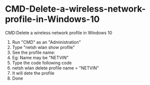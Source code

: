 # CMD-Delete-a-wireless-network-profile-in-Windows-10
CMD:Delete a wireless network profile in Windows 10


1. Run "CMD" as an "Administration"
2. Type "netsh wlan show profile"
3. See the profile name: 
4. Eg: Name may be "NETVIN"
5.  Type the code following code 
6.  netsh wlan delete profile name = "NETVIN" 
7.  It will dete the profile 
8.  Done

